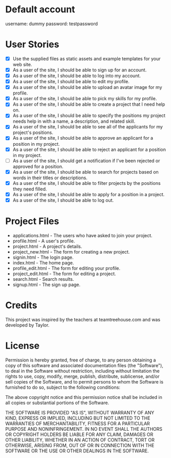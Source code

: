 # Default account

username: dummy
password: testpassword

# User Stories

- [x] Use the supplied files as static assets and example templates for your web site.
- [x] As a user of the site, I should be able to sign up for an account.
- [x] As a user of the site, I should be able to log into my account.
- [x] As a user of the site, I should be able to edit my profile.
- [x] As a user of the site, I should be able to upload an avatar image for my profile.
- [x] As a user of the site, I should be able to pick my skills for my profile.
- [x] As a user of the site, I should be able to create a project that I need help on.
- [x] As a user of the site, I should be able to specify the positions my project needs help in with a name, a description, and related skill.
- [x] As a user of the site, I should be able to see all of the applicants for my project's positions.
- [x] As a user of the site, I should be able to approve an applicant for a position in my project.
- [x] As a user of the site, I should be able to reject an applicant for a position in my project.
- [ ] As a user of the site, I should get a notification if I've been rejected or approved for a position.
- [x] As a user of the site, I should be able to search for projects based on words in their titles or descriptions.
- [x] As a user of the site, I should be able to filter projects by the positions they need filled.
- [x] As a user of the site, I should be able to apply for a position in a project.
- [x] As a user of the site, I should be able to log out.

# Project Files

* applications.html - The users who have asked to join your project.
* profile.html - A user's profile.
* project.html - A project's details.
* project_new.html - The form for creating a new project.
* signin.html - The login page.
* index.html - The home page.
* profile_edit.html - The form for editing your profile.
* project_edit.html - The form for editing a project.
* search.html - Search results.
* signup.html - The sign up page.

# Credits

This project was inspired by the teachers at teamtreehouse.com and was developed by Taylor.

# License
Permission is hereby granted, free of charge, to any person obtaining a copy of this software and associated documentation files (the "Software"), to deal in the Software without restriction, including without limitation the rights to use, copy, modify, merge, publish, distribute, sublicense, and/or sell copies of the Software, and to permit persons to whom the Software is furnished to do so, subject to the following conditions:

The above copyright notice and this permission notice shall be included in all copies or substantial portions of the Software.

THE SOFTWARE IS PROVIDED "AS IS", WITHOUT WARRANTY OF ANY KIND, EXPRESS OR IMPLIED, INCLUDING BUT NOT LIMITED TO THE WARRANTIES OF MERCHANTABILITY, FITNESS FOR A PARTICULAR PURPOSE AND NONINFRINGEMENT. IN NO EVENT SHALL THE AUTHORS OR COPYRIGHT HOLDERS BE LIABLE FOR ANY CLAIM, DAMAGES OR OTHER LIABILITY, WHETHER IN AN ACTION OF CONTRACT, TORT OR OTHERWISE, ARISING FROM, OUT OF OR IN CONNECTION WITH THE SOFTWARE OR THE USE OR OTHER DEALINGS IN THE SOFTWARE.

